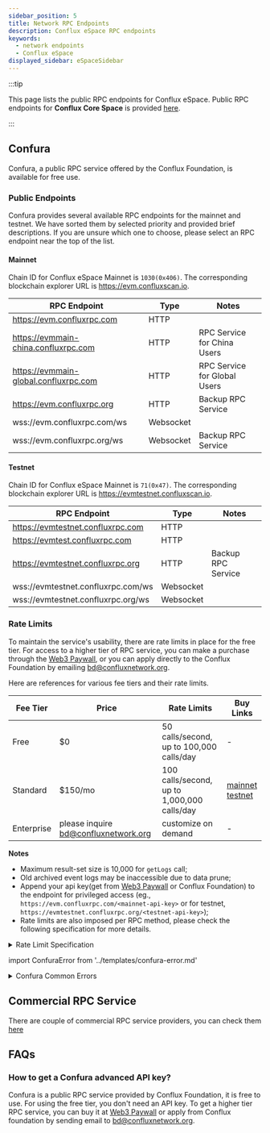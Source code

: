 ```yaml
---
sidebar_position: 5
title: Network RPC Endpoints
description: Conflux eSpace RPC endpoints
keywords:
  - network endpoints
  - Conflux eSpace
displayed_sidebar: eSpaceSidebar
---
```


:::tip

This page lists the public RPC endpoints for Conflux eSpace. Public RPC endpoints for **Conflux Core Space** is provided [here](../core/core-endpoints.md).

:::

## Confura

Confura, a public RPC service offered by the Conflux Foundation, is available for free use.

### Public Endpoints

Confura provides several available RPC endpoints for the mainnet and testnet. We have sorted them by selected priority and provided brief descriptions. If you are unsure which one to choose, please select an RPC endpoint near the top of the list.

#### Mainnet

Chain ID for Conflux eSpace Mainnet is `1030(0x406)`. The corresponding blockchain explorer URL is https://evm.confluxscan.io.

| RPC Endpoint | Type | Notes |
| -------- | -------- | -------- |
| https://evm.confluxrpc.com | HTTP |
| https://evmmain-china.confluxrpc.com | HTTP | RPC Service for China Users |
| https://evmmain-global.confluxrpc.com | HTTP | RPC Service for Global Users |
| https://evm.confluxrpc.org | HTTP | Backup RPC Service |
| wss://evm.confluxrpc.com/ws | Websocket |
| wss://evm.confluxrpc.org/ws | Websocket | Backup RPC Service |

#### Testnet

Chain ID for Conflux eSpace Mainnet is `71(0x47)`. The corresponding blockchain explorer URL is https://evmtestnet.confluxscan.io.

| RPC Endpoint | Type | Notes |
| -------- | --- | --- |
| https://evmtestnet.confluxrpc.com | HTTP ||
| https://evmtest.confluxrpc.com | HTTP ||
| https://evmtestnet.confluxrpc.org | HTTP | Backup RPC Service |
| wss://evmtestnet.confluxrpc.com/ws | Websocket ||
| wss://evmtestnet.confluxrpc.org/ws | Websocket ||

### Rate Limits

To maintain the service's usability, there are rate limits in place for the free tier. For access to a higher tier of RPC service, you can make a purchase through the [Web3 Paywall](../general/build/tools/web3paywall.md), or you can apply directly to the Conflux Foundation by emailing [bd@confluxnetwork.org](mailto:bd@confluxnetwork.org).

Here are references for various fee tiers and their rate limits.

| Fee Tier | Price | Rate Limits | Buy Links |
|--|--|--|--|
| Free | $0 | 50 calls/second, up to  100,000 calls/day | - |
| Standard | $150/mo | 100 calls/second, up to 1,000,000 calls/day | [mainnet](https://confluxhub.io/payment/consumer/app/subscription/0x33A9451ee070d750a077C93f71D2cFcD0180Fa7D) <br/> [testnet](https://test.confluxhub.io/payment/consumer/app/subscription/0x4805C5B2741088B8458ed781083eA8940186E477) |
| Enterprise | please inquire bd@confluxnetwork.org | customize on demand | - |

**Notes** 
- Maximum result-set size is 10,000 for `getLogs` call;
- Old archived event logs may be inaccessible due to data prune;
- Append your api key(get from [Web3 Paywall](../general/build/tools/web3paywall.md) or Conflux Foundation) to the endpoint for privileged access (eg., `https://evm.confluxrpc.com/<mainnet-api-key>` or for testnet, `https://evmtestnet.confluxrpc.org/<testnet-api-key>`);
- Rate limits are also imposed per RPC method, please check the following specification for more details.

<details>
<summary>Rate Limit Specification</summary>

| RPC Method | Free tier | Standard Tier | Comment |
| -------- | -------- | --------| -------- |
| all | QPS < 50; <br/> daily total < 100k | QPS < 100; <br/> daily total < 1million | overall RPC requests |
| eth_getLogs | QPS < 5 | QPS < 20 | - |
| eth_call | QPS < 5 | QPS < 50 | - |
| eth_getBlockBy* | QPS < 5 | QPS < 20 | includes: <br/> `eth_getBlockByHash`, <br/>`eth_getBlockByNumber` |
| eth_getTransaction* | QPS < 5 | QPS < 20 | includes: <br/> `eth_getTransactionByHash`, <br/> `eth_getTransactionReceipt` |
| debug RPC | not supported | QPS < 20 | includes: <br/> `parity_getBlockReceipts` etc. |
| trace RPC | not supported | QPS < 20 | includes: <br/> `trace_block`, `trace_filter`, `trace_transaction` |
| filter API | not supported | supported | includes: <br/> `eth_newFilter`, `eth_getFilterChanges` etc. |

</details>

import ConfuraError from '../templates/confura-error.md'

<details>
<summary>Confura Common Errors</summary>
<ConfuraError basicUnitName="block" />
</details>

## Commercial RPC Service

There are couple of commercial RPC service providers, you can check them [here](./build/infrastructure/RPC-Provider.md)

## FAQs

### How to get a Confura advanced API key?

Confura is a public RPC service provided by Conflux Foundation, it is free to use. For using the free tier, you don't need an API key. To get a higher tier RPC service, you can buy it at [Web3 Paywall](../general/build/tools/web3paywall.md) or apply from Conflux foundation by sending email to [bd@confluxnetwork.org](mailto:bd@confluxnetwork.org).
